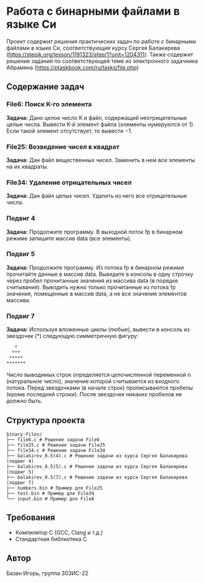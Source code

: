 # Работа с бинарными файлами в языке Си

Проект содержит решения практических задач по работе с бинарными файлами в языке Cи, соответствующие курсу Сергея Балакирева (https://stepik.org/lesson/1191323/step/1?unit=1204311).
Также содержит решение заданий по соответствующей теме из электронного задачника Абрамяна (https://ptaskbook.com/ru/tasks/file.php)

## Содержание задач

### File6: Поиск K-го элемента
**Задача:** Дано целое число K и файл, содержащий неотрицательные целые числа. Вывести K-й элемент файла (элементы нумеруются от 1). Если такой элемент отсутствует, то вывести −1.

### File25: Возведение чисел в квадрат
**Задача:** Дан файл вещественных чисел. Заменить в нем все элементы на их квадраты.

### File34: Удаление отрицательных чисел
**Задача:** Дан файл целых чисел. Удалить из него все отрицательные числа.

### Подвиг 4
**Задача:** Продолжите программу. В выходной поток fp в бинарном режиме запишите массив data (все элементы).

### Подвиг 5
**Задача:** Продолжите программу. Из потока fp в бинарном режиме прочитайте данные в массив data. Выведите в консоль в одну строчку через пробел прочитанные значения из массива data (в порядке считывания). Выводить нужно только прочитанные из потока fp значения, помещенные в массив data, а не все значения элементов массива.

### Подвиг 7
**Задача:** Используя вложенные циклы (любые), вывести в консоль из звездочек (*) следующую симметричную фигуру:
```
   *
  ***
 *****
*******
```
Число выводимых строк определяется целочисленной переменной n (натуральное число), значение которой считывается из входного потока. Перед звездочками (в начале строк) прописываются пробелы (кроме последней строки). После звездочек никаких пробелов не должно быть.

## Структура проекта

```
binary-files/
├── file6.c # Решение задачи File6
├── file25.c # Решение задачи File25
├── file34.c # Решение задачи File34
├── balakirev_8.5(4).c # Решение задачи из курса Сергея Балакирева (подвиг 4)
├── balakirev_8.5(5).c # Решение задачи из курса Сергея Балакирева (подвиг 5)
├── balakirev_8.5(7).c # Решение задачи из курса Сергея Балакирева (подвиг 7)
├── numbers.bin # Пример для File25
├── test.bin # Пример для File34
└── input.bin # Пример для File6
```

## Требования

- Компилятор C (GCC, Clang и т.д.)
- Стандартная библиотека C

## Автор

Базан Игорь, группа 303ИС-22
